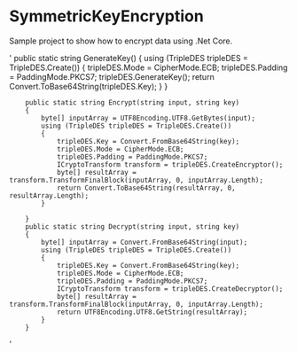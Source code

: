 # SymmetricKeyEncryption

Sample project to show how to encrypt data using .Net Core.

'
        public static string GenerateKey()
        {
            using (TripleDES tripleDES = TripleDES.Create())
            {
                tripleDES.Mode = CipherMode.ECB;
                tripleDES.Padding = PaddingMode.PKCS7;
                tripleDES.GenerateKey();
                return Convert.ToBase64String(tripleDES.Key);
            }
        }

        public static string Encrypt(string input, string key)
        {
            byte[] inputArray = UTF8Encoding.UTF8.GetBytes(input);
            using (TripleDES tripleDES = TripleDES.Create())
            {
                tripleDES.Key = Convert.FromBase64String(key);
                tripleDES.Mode = CipherMode.ECB;
                tripleDES.Padding = PaddingMode.PKCS7;
                ICryptoTransform transform = tripleDES.CreateEncryptor();
                byte[] resultArray = transform.TransformFinalBlock(inputArray, 0, inputArray.Length);            
                return Convert.ToBase64String(resultArray, 0, resultArray.Length);
            }

        }
        public static string Decrypt(string input, string key)
        {
            byte[] inputArray = Convert.FromBase64String(input);
            using (TripleDES tripleDES = TripleDES.Create())
            {
                tripleDES.Key = Convert.FromBase64String(key);
                tripleDES.Mode = CipherMode.ECB;
                tripleDES.Padding = PaddingMode.PKCS7;
                ICryptoTransform transform = tripleDES.CreateDecryptor();
                byte[] resultArray = transform.TransformFinalBlock(inputArray, 0, inputArray.Length);
                return UTF8Encoding.UTF8.GetString(resultArray);
            }
        }
'
